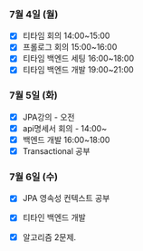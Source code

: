 ### 7월 4일 (월)
- [x] 티타임 회의 14:00~15:00
- [x] 프롤로그 회의 15:00~16:00
- [x] 티타임 백엔드 세팅 16:00~18:00
- [x] 티타임 백엔드 개발 19:00~21:00   

### 7월 5일 (화)
- [x] JPA강의 - 오전
- [x] api명세서 회의 - 14:00~
- [x] 백엔드 개발 16:00~18:00
- [x] Transactional 공부 

### 7월 6일 (수)
- [x] JPA 영속성 컨텍스트 공부
- [x] 티타인 백엔드 개발 
- [x] 알고리즘 2문제. 

